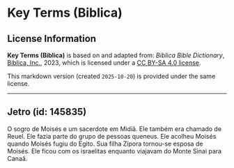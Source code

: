 # Key Terms (Biblica)

## License Information

**Key Terms (Biblica)** is based on and adapted from: _Biblica Bible Dictionary_, [Biblica, Inc.](https://www.biblica.com/), 2023, which is licensed under a [CC BY-SA 4.0 license](https://creativecommons.org/licenses/by-sa/4.0/legalcode.en).

This markdown version (created `2025-10-20`) is provided under the same license.



--------------------------------

## Jetro (id: 145835)

O sogro de Moisés e um sacerdote em Midiã. Ele também era chamado de Reuel. Ele fazia parte do grupo de pessoas queneus. Ele acolheu Moisés quando Moisés fugiu do Egito. Sua filha Zípora tornou\-se esposa de Moisés. Ele ficou com os israelitas enquanto viajavam do Monte Sinai para Canaã.


